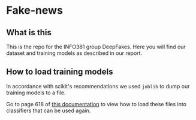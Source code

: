 # Fake-news

## What is this

This is the repo for the INFO381 group DeepFakes.
Here you will find our dataset and training models as described in our report.


## How to load training models

In accordance with scikit's recommendations we used ```joblib``` to dump our training models to a file.

Go to page 618 of [this documentation](https://scikit-learn.org/stable//_downloads/scikit-learn-docs.pdf#page=624) 
to view how to load these files into classifiers that can be used again.
